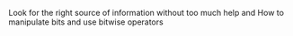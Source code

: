 Look for the right source of information without too much help and How to manipulate bits and use bitwise operators
